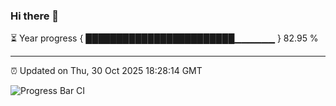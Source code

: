### Hi there 👋

⏳ Year progress { ████████████████████████▁▁▁▁▁▁ } 82.95 %

---

⏰ Updated on Thu, 30 Oct 2025 18:28:14 GMT

![Progress Bar CI](https://github.com/liununu/liununu/workflows/Progress%20Bar%20CI/badge.svg)
